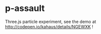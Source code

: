 # p-assault

Three.js particle experiment, see the demo at http://codepen.io/kahaus/details/NGEWXK !
